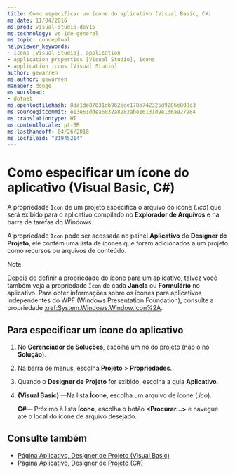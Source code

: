 ```yaml
---
title: Como especificar um ícone do aplicativo (Visual Basic, C#)
ms.date: 11/04/2016
ms.prod: visual-studio-dev15
ms.technology: vs-ide-general
ms.topic: conceptual
helpviewer_keywords:
- icons [Visual Studio], application
- application properties [Visual Studio], icons
- application icons [Visual Studio]
author: gewarren
ms.author: gewarren
manager: douge
ms.workload:
- dotnet
ms.openlocfilehash: 8da1de87031db962ede178a742325d9206e808c3
ms.sourcegitcommit: e13e61ddea6032a8282abe16131d9e136a927984
ms.translationtype: HT
ms.contentlocale: pt-BR
ms.lasthandoff: 04/26/2018
ms.locfileid: "31945214"
---
```

# <a name="how-to-specify-an-application-icon-visual-basic-c"></a>Como especificar um ícone do aplicativo (Visual Basic, C#)

A propriedade `Icon` de um projeto especifica o arquivo do ícone (*.ico*) que será exibido para o aplicativo compilado no **Explorador de Arquivos** e na barra de tarefas do Windows.

A propriedade `Icon` pode ser acessada no painel **Aplicativo** do **Designer de Projeto**, ele contém uma lista de ícones que foram adicionados a um projeto como recursos ou arquivos de conteúdo.

> [!NOTE]
> Depois de definir a propriedade do ícone para um aplicativo, talvez você também veja a propriedade `Icon` de cada **Janela** ou **Formulário** no aplicativo. Para obter informações sobre os ícones para aplicativos independentes do WPF (Windows Presentation Foundation), consulte a propriedade <xref:System.Windows.Window.Icon%2A>.

## <a name="to-specify-an-application-icon"></a>Para especificar um ícone do aplicativo

1. No **Gerenciador de Soluções**, escolha um nó do projeto (não o nó **Solução**).

1. Na barra de menus, escolha **Projeto** > **Propriedades**.

1. Quando o **Designer de Projeto** for exibido, escolha a guia **Aplicativo**.

1. **(Visual Basic)** &mdash;Na lista **Ícone**, escolha um arquivo de ícone (*.ico*).

    **C#**&mdash; Próximo à lista **Ícone**, escolha o botão **\<Procurar...>** e navegue até o local do ícone de arquivo desejado.

## <a name="see-also"></a>Consulte também

- [Página Aplicativo, Designer de Projeto (Visual Basic)](../ide/reference/application-page-project-designer-visual-basic.md)
- [Página Aplicativo, Designer de Projeto (C#)](../ide/reference/application-page-project-designer-csharp.md)